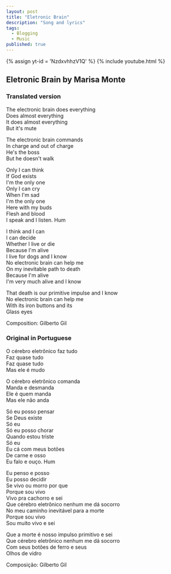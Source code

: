 ```yaml
---
layout: post
title: "Eletronic Brain"
description: "Song and lyrics" 
tags:
  - Blogging
  - Music
published: true
---
```


{% assign yt-id = 'NzdxvhhzV1Q' %}
{% include youtube.html %}

## Eletronic Brain by Marisa Monte

### Translated version

The electronic brain does everything  
Does almost everything  
It does almost everything  
But it's mute

The electronic brain commands  
In charge and out of charge  
He's the boss  
But he doesn't walk

Only I can think  
If God exists  
I'm the only one  
Only I can cry  
When I'm sad  
I'm the only one  
Here with my buds  
Flesh and blood  
I speak and I listen. Hum

I think and I can  
I can decide  
Whether I live or die  
Because I'm alive  
I live for dogs and I know  
No electronic brain can help me  
On my inevitable path to death  
Because I'm alive  
I'm very much alive and I know

That death is our primitive impulse and I know  
No electronic brain can help me  
With its iron buttons and its  
Glass eyes

Composition: Gilberto Gil

### Original in Portuguese

O cérebro eletrônico faz tudo  
Faz quase tudo  
Faz quase tudo  
Mas ele é mudo

O cérebro eletrônico comanda  
Manda e desmanda  
Ele é quem manda  
Mas ele não anda

Só eu posso pensar  
Se Deus existe  
Só eu  
Só eu posso chorar  
Quando estou triste  
Só eu  
Eu cá com meus botões  
De carne e osso  
Eu falo e ouço. Hum

Eu penso e posso  
Eu posso decidir  
Se vivo ou morro por que  
Porque sou vivo  
Vivo pra cachorro e sei  
Que cérebro eletrônico nenhum me dá socorro  
No meu caminho inevitável para a morte  
Porque sou vivo  
Sou muito vivo e sei

Que a morte é nosso impulso primitivo e sei  
Que cérebro eletrônico nenhum me dá socorro  
Com seus botões de ferro e seus  
Olhos de vidro

Composição: Gilberto Gil
